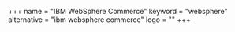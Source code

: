 +++
name = "IBM WebSphere Commerce"
keyword = "websphere"
alternative = "ibm websphere commerce"
logo = ""
+++
